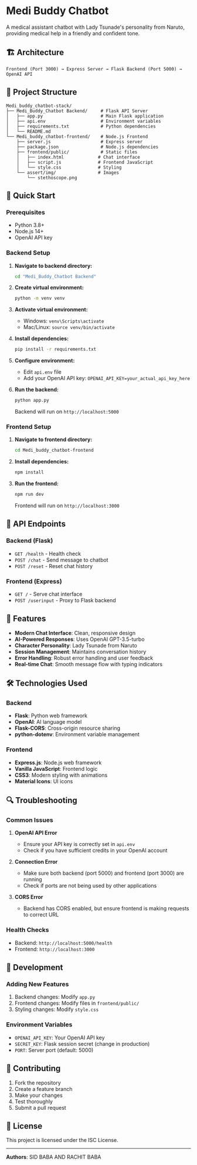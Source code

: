 # Medi Buddy Chatbot

A medical assistant chatbot with Lady Tsunade's personality from Naruto, providing medical help in a friendly and confident tone.

## 🏗️ Architecture

```
Frontend (Port 3000) → Express Server → Flask Backend (Port 5000) → OpenAI API
```

## 📁 Project Structure

```
Medi_buddy_chatbot-stack/
├── Medi_Buddy_Chatbot Backend/     # Flask API Server
│   ├── app.py                      # Main Flask application
│   ├── api.env                     # Environment variables
│   ├── requirements.txt            # Python dependencies
│   └── README.md
└── Medi_buddy_chatbot-frontend/    # Node.js Frontend
    ├── server.js                   # Express server
    ├── package.json                # Node.js dependencies
    ├── frontend/public/            # Static files
    │   ├── index.html             # Chat interface
    │   ├── script.js              # Frontend JavaScript
    │   └── style.css              # Styling
    └── assert/img/                # Images
        └── stethoscope.png
```

## 🚀 Quick Start

### Prerequisites
- Python 3.8+
- Node.js 14+
- OpenAI API key

### Backend Setup

1. **Navigate to backend directory:**
   ```bash
   cd "Medi_Buddy_Chatbot Backend"
   ```

2. **Create virtual environment:**
   ```bash
   python -m venv venv
   ```

3. **Activate virtual environment:**
   - Windows: `venv\Scripts\activate`
   - Mac/Linux: `source venv/bin/activate`

4. **Install dependencies:**
   ```bash
   pip install -r requirements.txt
   ```

5. **Configure environment:**
   - Edit `api.env` file
   - Add your OpenAI API key: `OPENAI_API_KEY=your_actual_api_key_here`

6. **Run the backend:**
   ```bash
   python app.py
   ```
   Backend will run on `http://localhost:5000`

### Frontend Setup

1. **Navigate to frontend directory:**
   ```bash
   cd Medi_buddy_chatbot-frontend
   ```

2. **Install dependencies:**
   ```bash
   npm install
   ```

3. **Run the frontend:**
   ```bash
   npm run dev
   ```
   Frontend will run on `http://localhost:3000`

## 🔧 API Endpoints

### Backend (Flask)
- `GET /health` - Health check
- `POST /chat` - Send message to chatbot
- `POST /reset` - Reset chat history

### Frontend (Express)
- `GET /` - Serve chat interface
- `POST /userinput` - Proxy to Flask backend

## 🎨 Features

- **Modern Chat Interface**: Clean, responsive design
- **AI-Powered Responses**: Uses OpenAI GPT-3.5-turbo
- **Character Personality**: Lady Tsunade from Naruto
- **Session Management**: Maintains conversation history
- **Error Handling**: Robust error handling and user feedback
- **Real-time Chat**: Smooth message flow with typing indicators

## 🛠️ Technologies Used

### Backend
- **Flask**: Python web framework
- **OpenAI**: AI language model
- **Flask-CORS**: Cross-origin resource sharing
- **python-dotenv**: Environment variable management

### Frontend
- **Express.js**: Node.js web framework
- **Vanilla JavaScript**: Frontend logic
- **CSS3**: Modern styling with animations
- **Material Icons**: UI icons

## 🔍 Troubleshooting

### Common Issues

1. **OpenAI API Error**
   - Ensure your API key is correctly set in `api.env`
   - Check if you have sufficient credits in your OpenAI account

2. **Connection Error**
   - Make sure both backend (port 5000) and frontend (port 3000) are running
   - Check if ports are not being used by other applications

3. **CORS Error**
   - Backend has CORS enabled, but ensure frontend is making requests to correct URL

### Health Checks

- Backend: `http://localhost:5000/health`
- Frontend: `http://localhost:3000`

## 📝 Development

### Adding New Features
1. Backend changes: Modify `app.py`
2. Frontend changes: Modify files in `frontend/public/`
3. Styling changes: Modify `style.css`

### Environment Variables
- `OPENAI_API_KEY`: Your OpenAI API key
- `SECRET_KEY`: Flask session secret (change in production)
- `PORT`: Server port (default: 5000)

## 🤝 Contributing

1. Fork the repository
2. Create a feature branch
3. Make your changes
4. Test thoroughly
5. Submit a pull request

## 📄 License

This project is licensed under the ISC License.

---

**Authors**: SID BABA AND RACHIT BABA 
